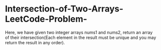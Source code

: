 # Intersection-of-Two-Arrays-LeetCode-Problem-
Here, we have given two integer arrays nums1 and nums2, return an array of their intersection(Each element in the result must be unique and you may return the result in any order).
